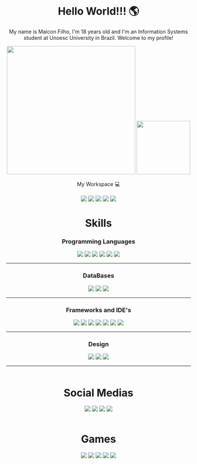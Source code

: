 <h1 align='center'>
  Hello World!!! 🌎
</h1>
<p align="center">My name is Maicon Filho, I'm 18 years old and I'm an Information Systems student at Unoesc University in Brazil. Welcome to my profile!</p>

<p align='center'>
  <a href="#"><img src="https://github-readme-stats.vercel.app/api?username=maiconfilho&show_icons=true&count_private=true&theme=dark" width="350"></a>
  <img height="146em" src="https://github-readme-stats.vercel.app/api/top-langs/?username=maiconfilho&layout=compact&langs_count=6&theme=tokyonight"/>
</p>

<p align='center'>
  My Workspace 💻<br/><br/>
  <img src="https://img.shields.io/badge/acer%20laptop-83B81A?style=for-the-badge&logo=acer&logoColor=white" />
  <img src="https://img.shields.io/badge/windows-%230078D6.svg?&style=for-the-badge&logo=windows&logoColor=white" />
  <img src="https://img.shields.io/badge/intel-core%20i5%209th-%230071C5.svg?&style=for-the-badge&logo=intel&logoColor=white" />
  <img src="https://img.shields.io/badge/RAM-16GB-%230071C5.svg?&style=for-the-badge&logoColor=white" />
  <img src="https://img.shields.io/badge/NVIDIA-GTX1650-76B900?style=for-the-badge&logo=nvidia&logoColor=white" />
</p>

<h1 align='center'>
  Skills
</h1>

<table>
  <h3 align='center'>Programming Languages</h3>
  <p align="center">
    <img src="https://img.shields.io/badge/C%23-239120?style=for-the-badge&logo=csharp&logoColor=white" target="_blank"> 
    <img src="https://img.shields.io/badge/HTML5-E34F26?style=for-the-badge&logo=html5&logoColor=white" target="_blank">
    <img src="https://img.shields.io/badge/CSS3-1572B6?style=for-the-badge&logo=css3&logoColor=white" target="_blank">
    <img src="https://img.shields.io/badge/JavaScript-323330?style=for-the-badge&logo=javascript&logoColor=F7DF1E" target="_blank">
    <img src="https://img.shields.io/badge/Python-FFD43B?style=for-the-badge&logo=python&logoColor=blue" target="_blank">
    <img src="https://img.shields.io/badge/json-5E5C5C?style=for-the-badge&logo=json&logoColor=white" target="_blank">
  </p>
  <hr>

  <h3 align='center'>DataBases</h3>
  <p align="center">
    <img src="https://img.shields.io/badge/PostgreSQL-316192?style=for-the-badge&logo=postgresql&logoColor=white" target="_blank">
    <img src="https://img.shields.io/badge/MySQL-005C84?style=for-the-badge&logo=mysql&logoColor=white" target="_blank">
    <img src="https://img.shields.io/badge/Microsoft%20SQL%20Server-CC2927?style=for-the-badge&logo=microsoft%20sql%20server&logoColor=white" target="_blank">
  </p>
  <hr>
  
  <h3 align='center'>Frameworks and IDE's</h3>
  <p align="center">
    <img src="https://img.shields.io/badge/.NET-512BD4?style=for-the-badge&logo=dotnet&logoColor=white" target="_blank">
    <img src="https://img.shields.io/badge/Visual_Studio-5C2D91?style=for-the-badge&logo=visual%20studio&logoColor=white" target="_blank">
    <img src="https://img.shields.io/badge/Bootstrap-563D7C?style=for-the-badge&logo=bootstrap&logoColor=white" target="_blank">
    <img src="https://img.shields.io/badge/Insomnia-5849be?style=for-the-badge&logo=Insomnia&logoColor=white" target="_blank">
    <img src="https://img.shields.io/badge/VSCode-0078D4?style=for-the-badge&logo=visual%20studio%20code&logoColor=white" target="_blank">
    <img src="https://img.shields.io/badge/Arduino_IDE-00979D?style=for-the-badge&logo=arduino&logoColor=white" target="_blank">
    <img src="https://img.shields.io/badge/Postman-FF6C37?style=for-the-badge&logo=Postman&logoColor=white" target="_blank">
  </p>
  <hr>

  <h3 align='center'>Design</h3>
  <p align="center">
    <img src="https://img.shields.io/badge/Trello-0052CC?style=for-the-badge&logo=trello&logoColor=white" target="_blank">
  <img src="https://img.shields.io/badge/Figma-F24E1E?style=for-the-badge&logo=figma&logoColor=white" target="_blank">
  <img src="https://img.shields.io/badge/Canva-%2300C4CC.svg?&style=for-the-badge&logo=Canva&logoColor=white" target="_blank">
  <hr>
</table>

<h1 align='center'>
  Social Medias
</h1>
<table>
  <p align="center">
    <a href="https://www.instagram.com/maicon_f1lho_/" target="_blank"><img src="https://img.shields.io/badge/-Instagram-%23E4405F?style=for-the-badge&logo=instagram&logoColor=white" target="_blank"></a>
    <a href = "mailto: maiconantoniofilho@gmail.com"><img src="https://img.shields.io/badge/-Gmail-%23333?style=for-the-badge&logo=gmail&logoColor=white" target="_blank"></a>
    <a href="https://www.linkedin.com/in/maicon-filho" target="_blank"><img src="https://img.shields.io/badge/-LinkedIn-%230077B5?style=for-the-badge&logo=linkedin&logoColor=white" target="_blank"></a> 
    <a href="https://api.whatsapp.com/qr/SX2JDXC3Y4EYN1?autoload=1&app_absent=0" target="_blank"><img src="https://img.shields.io/badge/WhatsApp-25D366?style=for-the-badge&logo=WhatsApp&logoColor=white" target="_blank"></a> 
  </p>
</table>

<h1 align="center">Games</h1>
<table>
  <p align="center">
    <img src="https://img.shields.io/badge/Discord-5865F2?style=for-the-badge&logo=discord&logoColor=white">
    <a href="https://steamcommunity.com/id/MeteorGames/"><img src="https://img.shields.io/badge/Steam-000000?style=for-the-badge&logo=steam&logoColor=white"></a>
    <img src="https://img.shields.io/badge/Epic%20Games-313131?style=for-the-badge&logo=Epic%20Games&logoColor=white">
    <img src="https://img.shields.io/badge/PlayStation-003791?style=for-the-badge&logo=playstation&logoColor=white">
    <img src="https://img.shields.io/badge/FIFA-B7312F?style=for-the-badge&logo=fifa&logoColor=white">
  </p>
</table>
